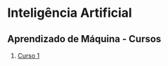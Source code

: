 # Inteligência Artificial

## Aprendizado de Máquina - Cursos

1. [Curso 1](aprendizado-de-maquina/curso-1/README.md)
